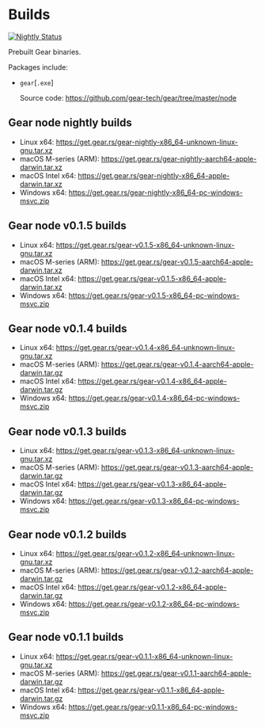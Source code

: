 # Builds

[![Nightly Status](https://github.com/gear-tech/builds/workflows/Nightly/badge.svg)](https://github.com/gear-tech/builds/actions/workflows/nightly.yml?query=branch%3Amaster)

Prebuilt Gear binaries.

Packages include:

- `gear`[`.exe`]

  Source code: <https://github.com/gear-tech/gear/tree/master/node>

## Gear node nightly builds

- Linux x64: <https://get.gear.rs/gear-nightly-x86_64-unknown-linux-gnu.tar.xz>
- macOS M-series (ARM): <https://get.gear.rs/gear-nightly-aarch64-apple-darwin.tar.xz>
- macOS Intel x64: <https://get.gear.rs/gear-nightly-x86_64-apple-darwin.tar.xz>
- Windows x64: <https://get.gear.rs/gear-nightly-x86_64-pc-windows-msvc.zip>

## Gear node v0.1.5 builds

- Linux x64: <https://get.gear.rs/gear-v0.1.5-x86_64-unknown-linux-gnu.tar.xz>
- macOS M-series (ARM): <https://get.gear.rs/gear-v0.1.5-aarch64-apple-darwin.tar.xz>
- macOS Intel x64: <https://get.gear.rs/gear-v0.1.5-x86_64-apple-darwin.tar.xz>
- Windows x64: <https://get.gear.rs/gear-v0.1.5-x86_64-pc-windows-msvc.zip>

## Gear node v0.1.4 builds

- Linux x64: <https://get.gear.rs/gear-v0.1.4-x86_64-unknown-linux-gnu.tar.xz>
- macOS M-series (ARM): <https://get.gear.rs/gear-v0.1.4-aarch64-apple-darwin.tar.gz>
- macOS Intel x64: <https://get.gear.rs/gear-v0.1.4-x86_64-apple-darwin.tar.gz>
- Windows x64: <https://get.gear.rs/gear-v0.1.4-x86_64-pc-windows-msvc.zip>

## Gear node v0.1.3 builds

- Linux x64: <https://get.gear.rs/gear-v0.1.3-x86_64-unknown-linux-gnu.tar.xz>
- macOS M-series (ARM): <https://get.gear.rs/gear-v0.1.3-aarch64-apple-darwin.tar.gz>
- macOS Intel x64: <https://get.gear.rs/gear-v0.1.3-x86_64-apple-darwin.tar.gz>
- Windows x64: <https://get.gear.rs/gear-v0.1.3-x86_64-pc-windows-msvc.zip>

## Gear node v0.1.2 builds

- Linux x64: <https://get.gear.rs/gear-v0.1.2-x86_64-unknown-linux-gnu.tar.xz>
- macOS M-series (ARM): <https://get.gear.rs/gear-v0.1.2-aarch64-apple-darwin.tar.gz>
- macOS Intel x64: <https://get.gear.rs/gear-v0.1.2-x86_64-apple-darwin.tar.gz>
- Windows x64: <https://get.gear.rs/gear-v0.1.2-x86_64-pc-windows-msvc.zip>

## Gear node v0.1.1 builds

- Linux x64: <https://get.gear.rs/gear-v0.1.1-x86_64-unknown-linux-gnu.tar.xz>
- macOS M-series (ARM): <https://get.gear.rs/gear-v0.1.1-aarch64-apple-darwin.tar.gz>
- macOS Intel x64: <https://get.gear.rs/gear-v0.1.1-x86_64-apple-darwin.tar.gz>
- Windows x64: <https://get.gear.rs/gear-v0.1.1-x86_64-pc-windows-msvc.zip>
